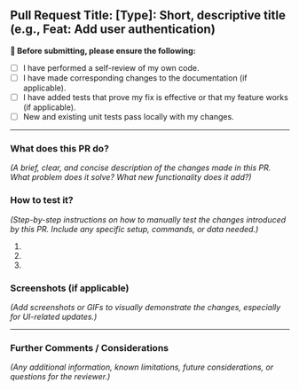 ## Pull Request Title: [Type]: Short, descriptive title (e.g., Feat: Add user authentication)

**🚨 Before submitting, please ensure the following:**

- [ ] I have performed a self-review of my own code.
- [ ] I have made corresponding changes to the documentation (if applicable).
- [ ] I have added tests that prove my fix is effective or that my feature works (if applicable).
- [ ] New and existing unit tests pass locally with my changes.

---

### What does this PR do?

*(A brief, clear, and concise description of the changes made in this PR. What problem does it solve? What new functionality does it add?)*

### How to test it?

*(Step-by-step instructions on how to manually test the changes introduced by this PR. Include any specific setup, commands, or data needed.)*

1.
2.
3.

### Screenshots (if applicable)

*(Add screenshots or GIFs to visually demonstrate the changes, especially for UI-related updates.)*

---

### Further Comments / Considerations

*(Any additional information, known limitations, future considerations, or questions for the reviewer.)*
